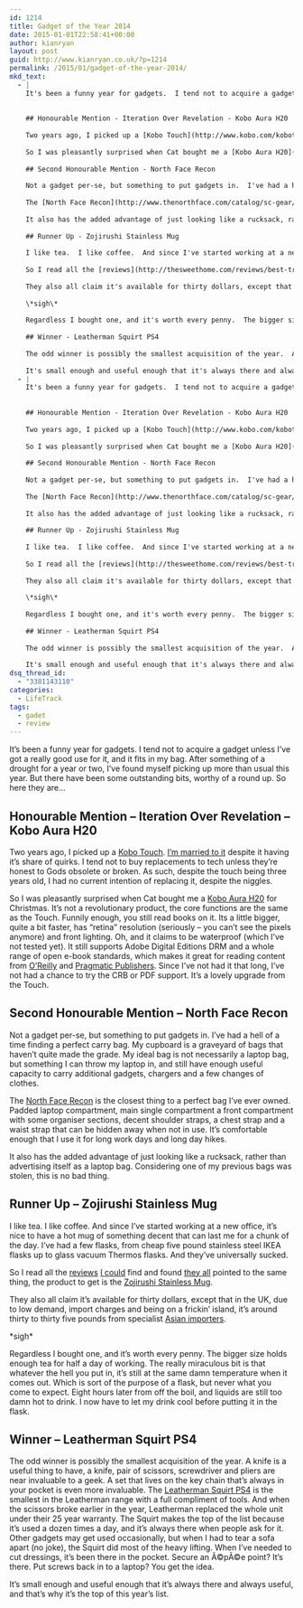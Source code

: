 ```yaml
---
id: 1214
title: Gadget of the Year 2014
date: 2015-01-01T22:58:41+00:00
author: kianryan
layout: post
guid: http://www.kianryan.co.uk/?p=1214
permalink: /2015/01/gadget-of-the-year-2014/
mkd_text:
  - |
    It's been a funny year for gadgets.  I tend not to acquire a gadget unless I've got a really good use for it, and it fits in my bag.  After something of a drought for a year or two, I've found myself picking up more than usual this year.  But there have been some outstanding bits, worthy of a round up.  So here they are...
    
    
    ## Honourable Mention - Iteration Over Revelation - Kobo Aura H20
    
    Two years ago, I picked up a [Kobo Touch](http://www.kobo.com/kobotouch).  [I'm married to it](http://www.kianryan.co.uk/2011/12/kobo-touch-ereader/) despite it having it's share of quirks.  I tend not to buy replacements to tech unless they're honest to Gods obsolete or broken.  As such, despite the touch being three years old, I had no current intention of replacing it, despite the niggles.
    
    So I was pleasantly surprised when Cat bought me a [Kobo Aura H20](http://www.kobo.com/koboaurah2o) for Christmas.  It's not a revolutionary product, the core functions are the same as the Touch.  Funnily enough, you still read books on it.  Its a little bigger, quite a bit faster, has "retina" resolution (seriously - you can't see the pixels anymore) and front lighting.  Oh, and it claims to be waterproof (which I've not tested yet).  It still supports Adobe Digital Editions DRM and a whole range of open e-book standards, which makes it great for reading content from [O'Reilly](http://www.oreilly.com/) and [Pragmatic Publishers](https://pragprog.com/).  Since I've not had it that long, I've not had a chance to try the CRB or PDF support.  It's a lovely upgrade from the Touch.
    
    ## Second Honourable Mention - North Face Recon
    
    Not a gadget per-se, but something to put gadgets in.  I've had a hell of a time finding a perfect carry bag.  My cupboard is a graveyard of bags that haven't quite made the grade.  My ideal bag is not necessarily a laptop bag, but something I can throw my laptop in, and still have enough useful capacity to carry additional gadgets, chargers and a few changes of clothes.
    
    The [North Face Recon](http://www.thenorthface.com/catalog/sc-gear/recon-backpack.html) is the closest thing to a perfect bag I've ever owned.  Padded laptop compartment, main single compartment a front compartment with some organiser sections, decent shoulder straps, a chest strap and a waist strap that can be hidden away when not in use.  It's comfortable enough that I use it for long work days and long day hikes.
    
    It also has the added advantage of just looking like a rucksack, rather than advertising itself as a laptop bag.  Considering one of my previous bags was stolen, this is no bad thing.
    
    ## Runner Up - Zojirushi Stainless Mug
    
    I like tea.  I like coffee.  And since I've started working at a new office, it's nice to have a hot mug of something decent that can last me for a chunk of the day.  I've had a few flasks, from cheap five pound stainless steel IKEA flasks up to glass vacuum Thermos flasks.  And they've universally sucked.
    
    So I read all the [reviews](http://thesweethome.com/reviews/best-travel-mug/) [I could](http://www.tested.com/food/458501-best-travel-mug-today/) I could find and found [they all](http://www.tested.com/food/3359-our-favorite-tech-of-2011-zojirushi-17-oz-thermal-mug/) they all pointed to the same thing, the product to get is the [Zojirushi Stainless Mug](http://www.zojirushi.com/products/smkb).
    
    They also all claim it's available for thirty dollars, except that in the UK, due to low demand, import charges and being on a frickin' island, it's around thirty to thirty five pounds from specialist [Asian importers](http://www.yumasia.co.uk/).
    
    \*sigh\*
    
    Regardless I bought one, and it's worth every penny.  The bigger size holds enough tea for half a day of working.  The really miraculous bit is that whatever the hell you put in, it's still at the same damn temperature when it comes out.  Which is sort of the purpose of a flask, but never what you come to expect.  Eight hours later from off the boil, and liquids are still too damn hot to drink.  I now have to let my drink cool before putting it in the flask.
    
    ## Winner - Leatherman Squirt PS4
    
    The odd winner is possibly the smallest acquisition of the year.  A knife is a useful thing to have, a knife, pair of scissors, screwdriver and pliers are near invaluable to a geek.  A set that lives on the key chain that's always in your pocket is even more invaluable.  The [Leatherman Squirt PS4](http://www.leatherman.co.uk/product/Squirt_PS4) is the smallest in the Leatherman range with a full compliment of tools.  And when the scissors broke earlier in the year, Leatherman replaced the whole unit under their 25 year warranty.  The Squirt makes the top of the list because it's used a dozen times a day, and it's always there when people ask for it.  Other gadgets may get used occasionally, but when I had to tear a sofa apart (no joke), the Squirt did most of the heavy lifting.  When I've needed to cut dressings, it's been there in the pocket.  Secure an Ã©pÃ©e point?  It's there.  Put screws back in to a laptop?  You get the idea.
    
    It's small enough and useful enough that it's always there and always useful, and that's why it's the top of this year's list.
  - |
    It's been a funny year for gadgets.  I tend not to acquire a gadget unless I've got a really good use for it, and it fits in my bag.  After something of a drought for a year or two, I've found myself picking up more than usual this year.  But there have been some outstanding bits, worthy of a round up.  So here they are...
    
    
    ## Honourable Mention - Iteration Over Revelation - Kobo Aura H20
    
    Two years ago, I picked up a [Kobo Touch](http://www.kobo.com/kobotouch).  [I'm married to it](http://www.kianryan.co.uk/2011/12/kobo-touch-ereader/) despite it having it's share of quirks.  I tend not to buy replacements to tech unless they're honest to Gods obsolete or broken.  As such, despite the touch being three years old, I had no current intention of replacing it, despite the niggles.
    
    So I was pleasantly surprised when Cat bought me a [Kobo Aura H20](http://www.kobo.com/koboaurah2o) for Christmas.  It's not a revolutionary product, the core functions are the same as the Touch.  Funnily enough, you still read books on it.  Its a little bigger, quite a bit faster, has "retina" resolution (seriously - you can't see the pixels anymore) and front lighting.  Oh, and it claims to be waterproof (which I've not tested yet).  It still supports Adobe Digital Editions DRM and a whole range of open e-book standards, which makes it great for reading content from [O'Reilly](http://www.oreilly.com/) and [Pragmatic Publishers](https://pragprog.com/).  Since I've not had it that long, I've not had a chance to try the CRB or PDF support.  It's a lovely upgrade from the Touch.
    
    ## Second Honourable Mention - North Face Recon
    
    Not a gadget per-se, but something to put gadgets in.  I've had a hell of a time finding a perfect carry bag.  My cupboard is a graveyard of bags that haven't quite made the grade.  My ideal bag is not necessarily a laptop bag, but something I can throw my laptop in, and still have enough useful capacity to carry additional gadgets, chargers and a few changes of clothes.
    
    The [North Face Recon](http://www.thenorthface.com/catalog/sc-gear/recon-backpack.html) is the closest thing to a perfect bag I've ever owned.  Padded laptop compartment, main single compartment a front compartment with some organiser sections, decent shoulder straps, a chest strap and a waist strap that can be hidden away when not in use.  It's comfortable enough that I use it for long work days and long day hikes.
    
    It also has the added advantage of just looking like a rucksack, rather than advertising itself as a laptop bag.  Considering one of my previous bags was stolen, this is no bad thing.
    
    ## Runner Up - Zojirushi Stainless Mug
    
    I like tea.  I like coffee.  And since I've started working at a new office, it's nice to have a hot mug of something decent that can last me for a chunk of the day.  I've had a few flasks, from cheap five pound stainless steel IKEA flasks up to glass vacuum Thermos flasks.  And they've universally sucked.
    
    So I read all the [reviews](http://thesweethome.com/reviews/best-travel-mug/) [I could](http://www.tested.com/food/458501-best-travel-mug-today/) find and found [they all](http://www.tested.com/food/3359-our-favorite-tech-of-2011-zojirushi-17-oz-thermal-mug/) pointed to the same thing, the product to get is the [Zojirushi Stainless Mug](http://www.zojirushi.com/products/smkb).
    
    They also all claim it's available for thirty dollars, except that in the UK, due to low demand, import charges and being on a frickin' island, it's around thirty to thirty five pounds from specialist [Asian importers](http://www.yumasia.co.uk/).
    
    \*sigh\*
    
    Regardless I bought one, and it's worth every penny.  The bigger size holds enough tea for half a day of working.  The really miraculous bit is that whatever the hell you put in, it's still at the same damn temperature when it comes out.  Which is sort of the purpose of a flask, but never what you come to expect.  Eight hours later from off the boil, and liquids are still too damn hot to drink.  I now have to let my drink cool before putting it in the flask.
    
    ## Winner - Leatherman Squirt PS4
    
    The odd winner is possibly the smallest acquisition of the year.  A knife is a useful thing to have, a knife, pair of scissors, screwdriver and pliers are near invaluable to a geek.  A set that lives on the key chain that's always in your pocket is even more invaluable.  The [Leatherman Squirt PS4](http://www.leatherman.co.uk/product/Squirt_PS4) is the smallest in the Leatherman range with a full compliment of tools.  And when the scissors broke earlier in the year, Leatherman replaced the whole unit under their 25 year warranty.  The Squirt makes the top of the list because it's used a dozen times a day, and it's always there when people ask for it.  Other gadgets may get used occasionally, but when I had to tear a sofa apart (no joke), the Squirt did most of the heavy lifting.  When I've needed to cut dressings, it's been there in the pocket.  Secure an Ã©pÃ©e point?  It's there.  Put screws back in to a laptop?  You get the idea.
    
    It's small enough and useful enough that it's always there and always useful, and that's why it's the top of this year's list.
dsq_thread_id:
  - "3381143110"
categories:
  - LifeTrack
tags:
  - gadet
  - review
---
```

It’s been a funny year for gadgets. I tend not to acquire a gadget unless I’ve got a really good use for it, and it fits in my bag. After something of a drought for a year or two, I’ve found myself picking up more than usual this year. But there have been some outstanding bits, worthy of a round up. So here they are…

## Honourable Mention – Iteration Over Revelation – Kobo Aura H20

Two years ago, I picked up a [Kobo Touch](http://www.kobo.com/kobotouch). [I’m married to it](http://www.kianryan.co.uk/2011/12/kobo-touch-ereader/) despite it having it’s share of quirks. I tend not to buy replacements to tech unless they’re honest to Gods obsolete or broken. As such, despite the touch being three years old, I had no current intention of replacing it, despite the niggles.

So I was pleasantly surprised when Cat bought me a [Kobo Aura H20](http://www.kobo.com/koboaurah2o) for Christmas. It’s not a revolutionary product, the core functions are the same as the Touch. Funnily enough, you still read books on it. Its a little bigger, quite a bit faster, has “retina” resolution (seriously – you can’t see the pixels anymore) and front lighting. Oh, and it claims to be waterproof (which I’ve not tested yet). It still supports Adobe Digital Editions DRM and a whole range of open e-book standards, which makes it great for reading content from [O’Reilly](http://www.oreilly.com/) and [Pragmatic Publishers](https://pragprog.com/). Since I’ve not had it that long, I’ve not had a chance to try the CRB or PDF support. It’s a lovely upgrade from the Touch.

## Second Honourable Mention – North Face Recon

Not a gadget per-se, but something to put gadgets in. I’ve had a hell of a time finding a perfect carry bag. My cupboard is a graveyard of bags that haven’t quite made the grade. My ideal bag is not necessarily a laptop bag, but something I can throw my laptop in, and still have enough useful capacity to carry additional gadgets, chargers and a few changes of clothes.

The [North Face Recon](http://www.thenorthface.com/catalog/sc-gear/recon-backpack.html) is the closest thing to a perfect bag I’ve ever owned. Padded laptop compartment, main single compartment a front compartment with some organiser sections, decent shoulder straps, a chest strap and a waist strap that can be hidden away when not in use. It’s comfortable enough that I use it for long work days and long day hikes.

It also has the added advantage of just looking like a rucksack, rather than advertising itself as a laptop bag. Considering one of my previous bags was stolen, this is no bad thing.

## Runner Up – Zojirushi Stainless Mug

I like tea. I like coffee. And since I’ve started working at a new office, it’s nice to have a hot mug of something decent that can last me for a chunk of the day. I’ve had a few flasks, from cheap five pound stainless steel IKEA flasks up to glass vacuum Thermos flasks. And they’ve universally sucked.

So I read all the [reviews](http://thesweethome.com/reviews/best-travel-mug/) [I could](http://www.tested.com/food/458501-best-travel-mug-today/) find and found [they all](http://www.tested.com/food/3359-our-favorite-tech-of-2011-zojirushi-17-oz-thermal-mug/) pointed to the same thing, the product to get is the [Zojirushi Stainless Mug](http://www.zojirushi.com/products/smkb).

They also all claim it’s available for thirty dollars, except that in the UK, due to low demand, import charges and being on a frickin’ island, it’s around thirty to thirty five pounds from specialist [Asian importers](http://www.yumasia.co.uk/).

\*sigh\*

Regardless I bought one, and it’s worth every penny. The bigger size holds enough tea for half a day of working. The really miraculous bit is that whatever the hell you put in, it’s still at the same damn temperature when it comes out. Which is sort of the purpose of a flask, but never what you come to expect. Eight hours later from off the boil, and liquids are still too damn hot to drink. I now have to let my drink cool before putting it in the flask.

## Winner – Leatherman Squirt PS4

The odd winner is possibly the smallest acquisition of the year. A knife is a useful thing to have, a knife, pair of scissors, screwdriver and pliers are near invaluable to a geek. A set that lives on the key chain that’s always in your pocket is even more invaluable. The [Leatherman Squirt PS4](http://www.leatherman.co.uk/product/Squirt_PS4) is the smallest in the Leatherman range with a full compliment of tools. And when the scissors broke earlier in the year, Leatherman replaced the whole unit under their 25 year warranty. The Squirt makes the top of the list because it’s used a dozen times a day, and it’s always there when people ask for it. Other gadgets may get used occasionally, but when I had to tear a sofa apart (no joke), the Squirt did most of the heavy lifting. When I’ve needed to cut dressings, it’s been there in the pocket. Secure an Ã©pÃ©e point? It’s there. Put screws back in to a laptop? You get the idea.

It’s small enough and useful enough that it’s always there and always useful, and that’s why it’s the top of this year’s list.